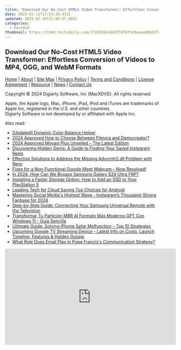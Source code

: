 ```yaml
---
title: "Download Our No-Cost HTML5 Video Transformer: Effortless Conversion of Videos to MP4, OGG, and WebM Formats"
date: 2025-02-11T17:53:39.431Z
updated: 2025-02-16T21:08:07.085Z
categories:
  - macxdvd
thumbnail: https://thmb.techidaily.com/172d2b5e16d3f59f8f3e9aeaa8db2d7a1dcd42c1282454326ca1c10c6fe01b75.jpg
---
```


## Download Our No-Cost HTML5 Video Transformer: Effortless Conversion of Videos to MP4, OGG, and WebM Formats

[Home](https://tools.techidaily.com/macxdvd/products/) | [About](https://tools.techidaily.com/macxdvd/products/) | [Site Map](https://tools.techidaily.com/macxdvd/products/) | [Privacy Policy](https://tools.techidaily.com/macxdvd/products/) | [Terms and Conditions](https://tools.techidaily.com/macxdvd/products/) | [License Agreement](https://tools.techidaily.com/macxdvd/products/) | [Resource](https://tools.techidaily.com/macxdvd/products/) | [News](https://tools.techidaily.com/macxdvd/products/) | [Contact Us](https://tools.techidaily.com/macxdvd/products/)

Copyright © 2024 Digiarty Software, Inc (MacXDVD). All rights reserved

Apple, the Apple logo, Mac, iPhone, iPad, iPod and iTunes are trademarks of Apple Inc, registered in the U.S. and other countries.  
Digiarty Software is not developed by or affiliated with Apple Inc.

<ins class="adsbygoogle"
     style="display:block"
     data-ad-format="autorelaxed"
     data-ad-client="ca-pub-7571918770474297"
     data-ad-slot="1223367746"></ins>

<ins class="adsbygoogle"
     style="display:block"
     data-ad-client="ca-pub-7571918770474297"
     data-ad-slot="8358498916"
     data-ad-format="auto"
     data-full-width-responsive="true"></ins>

<span class="atpl-alsoreadstyle">Also read:</span>
<div><ul>
<li><a href="https://fox-blue.techidaily.com/updated-dynamic-color-balance-helper/"><u>[Updated] Dynamic Color Balance Helper</u></a></li>
<li><a href="https://digital-screen-recording.techidaily.com/1715759002521-2024-approved-how-to-choose-between-filmora-and-democreator/"><u>2024 Approved How to Choose Between Filmora and Democreator?</u></a></li>
<li><a href="https://extra-skills.techidaily.com/2024-approved-movavi-plus-unveiled-the-latest-edition/"><u>2024 Approved Movavi Plus Unveiled – The Latest Edition</u></a></li>
<li><a href="https://techtrends.techidaily.com/discovering-hidden-gems-a-guide-to-finding-your-saved-instagram-reels/"><u>Discovering Hidden Gems: A Guide to Finding Your Saved Instagram Reels</u></a></li>
<li><a href="https://techtrends.techidaily.com/effective-solutions-to-address-the-missing-advrcntr2dll-problem-with-nero/"><u>Effective Solutions to Address the Missing Advrcntr2.dll Problem with Nero</u></a></li>
<li><a href="https://program-issues.techidaily.com/fixes-for-a-non-functional-google-meet-webcam-now-resolved/"><u>Fixes for a Non-Functional Google Meet Webcam – Now Resolved!</u></a></li>
<li><a href="https://android-frp.techidaily.com/in-2024-how-can-we-bypass-samsung-galaxy-s24-ultra-frp-by-drfone-android/"><u>In 2024, How Can We Bypass Samsung Galaxy S24 Ultra FRP?</u></a></li>
<li><a href="https://techtrends.techidaily.com/installing-a-faster-storage-option-how-to-add-an-ssd-to-your-playstation-5/"><u>Installing a Faster Storage Option: How to Add an SSD to Your PlayStation 5</u></a></li>
<li><a href="https://extra-information.techidaily.com/leading-tech-for-cloud-saving-top-choices-for-android/"><u>Leading Tech for Cloud Saving Top Choices for Android</u></a></li>
<li><a href="https://instagram-video-recordings.techidaily.com/mastering-social-medias-highest-wave-instagrams-thousand-strong-fanbase-for-2024/"><u>Mastering Social Media's Highest Wave - Instagram’s Thousand-Strong Fanbase for 2024</u></a></li>
<li><a href="https://techtrends.techidaily.com/step-by-step-guide-connecting-your-samsung-universal-remote-with-the-television/"><u>Step-by-Step Guide: Connecting Your Samsung Universal Remote with the Television</u></a></li>
<li><a href="https://discover-hacks.techidaily.com/transformar-tu-particion-mbr-al-formato-mas-moderno-gpt-con-windows-11-guia-sencilla/"><u>Transformar Tu Partición MBR Al Formato Más Moderno GPT Con Windows 11 - Guía Sencilla</u></a></li>
<li><a href="https://fox-that.techidaily.com/ultimate-guide-solving-iphone-safar-malfunction-top-10-strategies/"><u>Ultimate Guide: Solving iPhone Safar Malfunction – Top 10 Strategies</u></a></li>
<li><a href="https://techtrends.techidaily.com/upcoming-google-tv-streaming-device-latest-info-on-costs-launch-timeline-features-and-hidden-gossip/"><u>Upcoming Google TV Streaming Device - Latest Info on Costs, Launch Timeline, Features & Hidden Gossip</u></a></li>
<li><a href="https://techtrends.techidaily.com/what-role-does-email-play-in-pope-franciss-communication-strategy/"><u>What Role Does Email Play in Pope Francis's Communication Strategy?</u></a></li>
</ul></div>

<!-- affiliate ads begin -->
<iframe width="560" height="315" src="https://www.youtube.com/embed/ASUEYpqSP5E?si=0KOZxrTVexTuUkRn" title="YouTube video player" frameborder="0" allow="accelerometer; autoplay; clipboard-write; encrypted-media; gyroscope; picture-in-picture; web-share" referrerpolicy="strict-origin-when-cross-origin" allowfullscreen></iframe>
<!-- affiliate ads end -->

